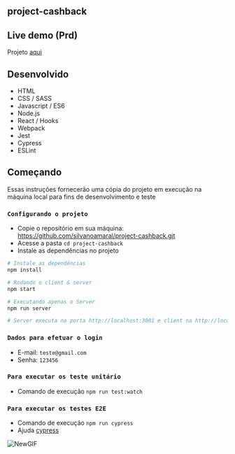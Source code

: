 ## project-cashback

## Live demo (Prd)

Projeto [aqui](https://project-cashback.herokuapp.com/)

## Desenvolvido

* HTML
* CSS / SASS
* Javascript / ES6
* Node.js
* React / Hooks
* Webpack
* Jest
* Cypress
* ESLint

## Começando

Essas instruções fornecerão uma cópia do projeto em execução na máquina local para fins de desenvolvimento e teste


### `Configurando o projeto`

* Copie o repositório em sua máquina: https://github.com/silvanoamaral/project-cashback.git
* Acesse a pasta `cd project-cashback`
* Instale as dependências no projeto

```bash
# Instale as dependências
npm install

# Rodando o client & server
npm start

# Executando apenas o Server
npm run server

# Server executa na porta http://localhost:3001 e client na http://localhost:3000

```

### `Dados para efetuar o login`
* E-mail: `teste@gmail.com`
* Senha: `123456`

### `Para executar os teste unitário`
* Comando de execução `npm run test:watch`

### `Para executar os testes E2E`
* Comando de execução `npm run cypress`
* Ajuda [cypress](https://docs.cypress.io/guides/overview/why-cypress.html#Running-tests)

![NewGIF](https://user-images.githubusercontent.com/24282267/84712592-5a3d7900-af3f-11ea-96dd-69e92b077d61.gif)
